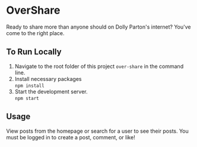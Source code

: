 # OverShare

Ready to share more than anyone should on Dolly Parton's internet? You've come to the right place.

## To Run Locally
1. Navigate to the root folder of this project `over-share` in the command line.
2. Install necessary packages  
`npm install`  
3. Start the development server.  
`npm start`

## Usage
View posts from the homepage or search for a user to see their posts. You must be logged in to create a post, comment, or like!